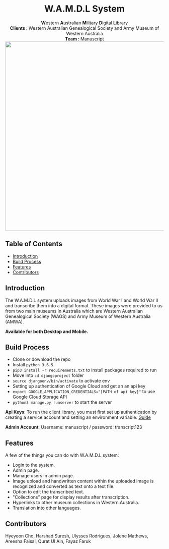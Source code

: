 <h1 align="center"> W.A.M.D.L System </h1> 

<div align="center"><b>W</b>estern <b>A</b>ustralian <b>M</b>ilitary <b>D</b>igital <b>L</b>ibrary </div>

<div align="center">
  <b>Clients : </b>Western Australian Genealogical Society and                  Army Museum of Western Australia
</div>
<div align="center">
  <b>Team : </b>Manuscript
</div>
<div align="center">
<img src="https://user-images.githubusercontent.com/62449446/95002145-d998aa80-060b-11eb-8f1a-acf215aa9e08.png" width="600px"></img>
</div>

## Table of Contents

- [Introduction](#introduction)
- [Build Process](#build-process)
- [Features](#features)
- [Contributors](#contributors)



## Introduction

The W.A.M.D.L system uploads images from World War I and World War II and transcribe them into a digital format. These images were provided to us from two main museums in Australia which are Western Australian Genealogical Society (WAGS) and Army Museum of Western Australia (AMWA). 

**Available for both Desktop and Mobile.**



## Build Process

- Clone or download the repo
- Install `python 3.6.5`
- `pip3 install -r requirements.txt` to install packages required to run
- Move into `cd djangoproject` folder
- `source djangoenv/bin/activate` to activate env
- Setting up authentication of Google Cloud and get an an api key
- `export GOOGLE_APPLICATION_CREDENTIALS="[PATH of api key]"` to use Google Cloud Storage API
- `python3 manage.py runserver` to start the server

**Api Keys**: To run the client library, you must first set up authentication by creating a service account and setting an environment variable. [Guide](https://cloud.google.com/storage/docs/reference/libraries#client-libraries-install-python)

**Admin Account**: Username: manuscript / password: transcript123



## Features

A few of the things you can do with W.A.M.D.L system:

* Login to the system.
* Admin page.
* Manage users in admin page.
* Image upload and handwritten content within the uploaded image is recognized and converted as text onto a text file.
* Option to edit the transcribed text.
* "Collections" page for display results after transcription.
* Hyperlinks to other museum collections in Western Australia.
* Translation into other languages.



## Contributors

Hyeyoon Cho, Harshad Suresh, Ulysses Rodrigues, Jolene Mathews, Areesha Faisal, Qurat Ul Ain, Fayaz Faruk



